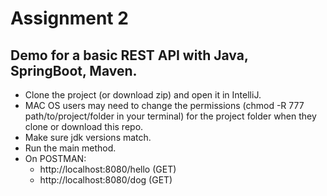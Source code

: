 # Assignment 2
## Demo for a basic REST API with Java, SpringBoot, Maven.
- Clone the project (or download zip) and open it in IntelliJ.
- MAC OS users may need to change the permissions (chmod -R 777 path/to/project/folder in your terminal) for the project folder when they clone or download this repo.
- Make sure jdk versions match.
- Run the main method.
- On POSTMAN:
  * http://localhost:8080/hello (GET)
  * http://localhost:8080/dog (GET)
